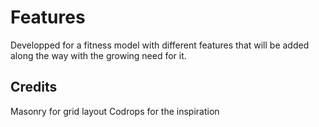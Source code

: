 # Features

Developped for a fitness model with different features that will be added along the way with the growing need for it.

## Credits

Masonry for grid layout
Codrops for the inspiration